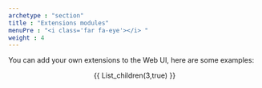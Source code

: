 ```yaml
---
archetype : "section"
title : "Extensions modules"
menuPre : "<i class='far fa-eye'></i> "
weight : 4
---
```


You can add your own extensions to the Web UI, here are some examples:

<center>
{{ List_children(3,true) }}
</center>